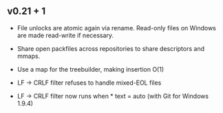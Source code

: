v0.21 + 1
------

* File unlocks are atomic again via rename. Read-only files on Windows are
  made read-write if necessary.

* Share open packfiles across repositories to share descriptors and mmaps.

* Use a map for the treebuilder, making insertion O(1)

* LF -> CRLF filter refuses to handle mixed-EOL files

* LF -> CRLF filter now runs when * text = auto (with Git for Windows 1.9.4)


